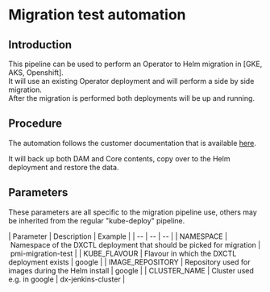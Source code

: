 # Migration test automation

## Introduction

This pipeline can be used to perform an Operator to Helm migration in [GKE, AKS, Openshift].  
It will use an existing Operator deployment and will perform a side by side migration.  
After the migration is performed both deployments will be up and running.

## Procedure

The automation follows the customer documentation that is available [here](https://pages.git.cwp.pnp-hcl.com/Team-Q/documentation/docs/containerization/helm/migration/migration_core).

It will back up both DAM and Core contents, copy over to the Helm deployment and restore the data.

## Parameters

These parameters are all specific to the migration pipeline use, others may be inherited from the regular "kube-deploy" pipeline.

| Parameter | Description | Example |
| -- | -- | -- |
| NAMESPACE | Namespace of the DXCTL deployment that should be picked for migration | pmi-migration-test |
| KUBE_FLAVOUR | Flavour in which the DXCTL deployment exists | google |
| IMAGE_REPOSITORY | Repository used for images during the Helm install | google |
| CLUSTER_NAME | Cluster used e.g. in google | dx-jenkins-cluster |
